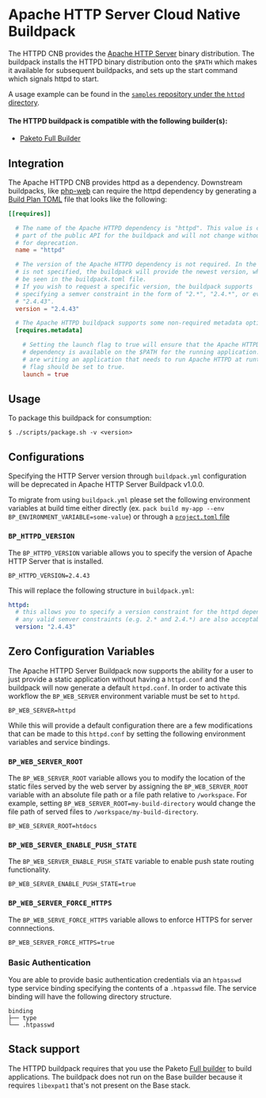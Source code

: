 # Apache HTTP Server Cloud Native Buildpack

The HTTPD CNB provides the [Apache HTTP Server](https://httpd.apache.org) binary distribution.
The buildpack installs the HTTPD binary distribution onto the `$PATH` which makes it available for
subsequent buildpacks, and sets up the start command which signals httpd to start.

A usage example can be found in the
[`samples` repository under the `httpd` directory](https://github.com/paketo-buildpacks/samples/tree/main/httpd).

#### The HTTPD buildpack is compatible with the following builder(s):
- [Paketo Full Builder](https://github.com/paketo-buildpacks/full-builder)

## Integration

The Apache HTTPD CNB provides httpd as a dependency. Downstream buildpacks, like
[php-web](https://github.com/paketo-buildpacks/php-web) can require the httpd
dependency by generating a [Build Plan
TOML](https://github.com/buildpacks/spec/blob/master/buildpack.md#build-plan-toml)
file that looks like the following:

```toml
[[requires]]

  # The name of the Apache HTTPD dependency is "httpd". This value is considered
  # part of the public API for the buildpack and will not change without a plan
  # for deprecation.
  name = "httpd"

  # The version of the Apache HTTPD dependency is not required. In the case it
  # is not specified, the buildpack will provide the newest version, which can
  # be seen in the buildpack.toml file.
  # If you wish to request a specific version, the buildpack supports
  # specifying a semver constraint in the form of "2.*", "2.4.*", or even
  # "2.4.43".
  version = "2.4.43"

  # The Apache HTTPD buildpack supports some non-required metadata options.
  [requires.metadata]

    # Setting the launch flag to true will ensure that the Apache HTTPD
    # dependency is available on the $PATH for the running application. If you
    # are writing an application that needs to run Apache HTTPD at runtime, this
    # flag should be set to true.
    launch = true
```

## Usage

To package this buildpack for consumption:

```
$ ./scripts/package.sh -v <version>
```

## Configurations

Specifying the HTTP Server version through `buildpack.yml` configuration
will be deprecated in Apache HTTP Server Buildpack v1.0.0.

To migrate from using `buildpack.yml` please set the following environment
variables at build time either directly (ex. `pack build my-app --env
BP_ENVIRONMENT_VARIABLE=some-value`) or through a [`project.toml`
file](https://github.com/buildpacks/spec/blob/main/extensions/project-descriptor.md)

### `BP_HTTPD_VERSION`
The `BP_HTTPD_VERSION` variable allows you to specify the version of Apache HTTP Server that is installed.

```shell
BP_HTTPD_VERSION=2.4.43
```

This will replace the following structure in `buildpack.yml`:
```yaml
httpd:
  # this allows you to specify a version constraint for the httpd dependency
  # any valid semver constraints (e.g. 2.* and 2.4.*) are also acceptable
  version: "2.4.43"
```

## Zero Configuration Variables

The Apache HTTPD Server Buildpack now supports the ability for a user to just
provide a static application without having a `httpd.conf` and the buildpack
will now generate a default `httpd.conf`. In order to activate this workflow
the `BP_WEB_SERVER` environment variable must be set to `httpd`.

```shell
BP_WEB_SERVER=httpd
```

While this will provide a default configuration there are a few modifications
that can be made to this `httpd.conf` by setting the following environment
variables and service bindings.

### `BP_WEB_SERVER_ROOT`
The `BP_WEB_SERVER_ROOT` variable allows you to modify the location of the static files
served by the web server by assigning the `BP_WEB_SERVER_ROOT` variable with an
absolute file path or a file path relative to `/workspace`. For example,
setting `BP_WEB_SERVER_ROOT=my-build-directory` would change the file path of
served files to `/workspace/my-build-directory`.

```shell
BP_WEB_SERVER_ROOT=htdocs
```

### `BP_WEB_SERVER_ENABLE_PUSH_STATE`
The `BP_WEB_SERVER_ENABLE_PUSH_STATE` variable to enable push state routing functionality.

```shell
BP_WEB_SERVER_ENABLE_PUSH_STATE=true
```

### `BP_WEB_SERVER_FORCE_HTTPS`
The `BP_WEB_SERVE_FORCE_HTTPS` variable allows to enforce HTTPS for server connnections.

```shell
BP_WEB_SERVER_FORCE_HTTPS=true
```

### Basic Authentication
You are able to provide basic authentication credentials via an `htpasswd` type
service binding specifying the contents of a `.htpasswd` file. The service
binding will have the following directory structure.

```plain
binding
├── type
└── .htpasswd
```

## Stack support

The HTTPD buildpack requires that you use the Paketo [Full
builder](https://paketo.io/docs/builders/#full) to build applications. The
buildpack does not run on the Base builder because it requires `libexpat1`
that's not present on the Base stack.
